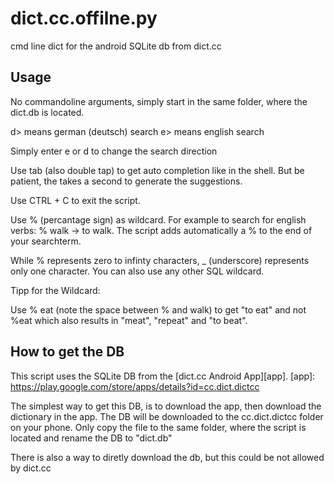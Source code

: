 # dict.cc.offilne.py
cmd line dict for the android SQLite db from dict.cc

## Usage
No commandoline arguments, simply start in the same folder, where the dict.db is located.

d> means german (deutsch) search
e> means english search

Simply enter e or d to change the search direction

Use tab (also double tap) to get auto completion like in the shell. But be patient, the takes a second to generate the suggestions.

Use CTRL + C to exit the script.

Use % (percantage sign) as wildcard. For example to search for english verbs: % walk -> to walk. The script adds automatically a % to the end of your searchterm.

While % represents zero to infinty characters, _ (underscore) represents only one character. You can also use any other SQL wildcard.

Tipp for the Wildcard:

Use % eat (note the space between % and walk) to get "to eat" and not %eat which also results in "meat", "repeat" and "to beat".

## How to get the DB
This script uses the SQLite DB from the [dict.cc Android App][app].
  [app]: https://play.google.com/store/apps/details?id=cc.dict.dictcc

The simplest way to get this DB, is to download the app, then download the dictionary in the app.
The DB will be downloaded to the cc.dict.dictcc folder on your phone.
Only copy the file to the same folder, where the script is located and rename the DB to "dict.db"

There is also a way to diretly download the db, but this could be not allowed by dict.cc
